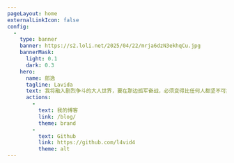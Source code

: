 ```yaml
---
pageLayout: home
externalLinkIcon: false
config:
  -
    type: banner
    banner: https://s2.loli.net/2025/04/22/mrja6dzN3ekhqCu.jpg
    bannerMask:
      light: 0.1
      dark: 0.3
    hero:
      name: 郎逸
      tagline: Lavida
      text: 我将融入剧烈争斗的大人世界，要在那边孤军奋战，必须变得比任何人都坚不可摧。
      actions:
        -
          text: 我的博客
          link: /blog/
          theme: brand
        -
          text: Github
          link: https://github.com/l4vid4
          theme: alt
---
```

